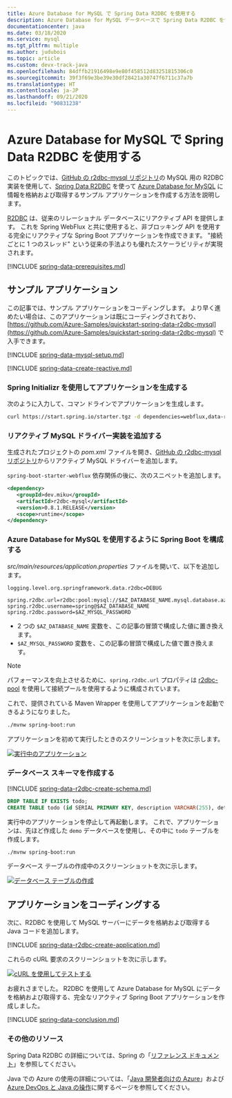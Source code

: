 ```yaml
---
title: Azure Database for MySQL で Spring Data R2DBC を使用する
description: Azure Database for MySQL データベースで Spring Data R2DBC を使用する方法を説明します。
documentationcenter: java
ms.date: 03/18/2020
ms.service: mysql
ms.tgt_pltfrm: multiple
ms.author: judubois
ms.topic: article
ms.custom: devx-track-java
ms.openlocfilehash: 84dffb21916498e9e80f458512d83251815306c0
ms.sourcegitcommit: 39f3f69e3be39e30df28421a30747f6711c37a7b
ms.translationtype: HT
ms.contentlocale: ja-JP
ms.lasthandoff: 09/21/2020
ms.locfileid: "90831238"
---
```

# <a name="use-spring-data-r2dbc-with-azure-database-for-mysql"></a>Azure Database for MySQL で Spring Data R2DBC を使用する

このトピックでは、[GitHub の r2dbc-mysql リポジトリ](https://github.com/mirromutth/r2dbc-mysql)の MySQL 用の R2DBC 実装を使用して、[Spring Data R2DBC](https://spring.io/projects/spring-data-r2dbc) を使って [Azure Database for MySQL](/azure/mysql/) に情報を格納および取得するサンプル アプリケーションを作成する方法を説明します。

[R2DBC](https://r2dbc.io/) は、従来のリレーショナル データベースにリアクティブ API を提供します。 これを Spring WebFlux と共に使用すると、非ブロッキング API を使用する完全にリアクティブな Spring Boot アプリケーションを作成できます。 "接続ごとに 1 つのスレッド" という従来の手法よりも優れたスケーラビリティが実現されます。

[!INCLUDE [spring-data-prerequisites.md](includes/spring-data-prerequisites.md)]

## <a name="sample-application"></a>サンプル アプリケーション

この記事では、サンプル アプリケーションをコーディングします。 より早く進めたい場合は、このアプリケーションは既にコーディングされており、[https://github.com/Azure-Samples/quickstart-spring-data-r2dbc-mysql](https://github.com/Azure-Samples/quickstart-spring-data-r2dbc-mysql) で入手できます。

[!INCLUDE [spring-data-mysql-setup.md](includes/spring-data-mysql-setup.md)]

[!INCLUDE [spring-data-create-reactive.md](includes/spring-data-create-reactive.md)]

### <a name="generate-the-application-by-using-spring-initializr"></a>Spring Initializr を使用してアプリケーションを生成する

次のように入力して、コマン ドラインでアプリケーションを生成します。

```bash
curl https://start.spring.io/starter.tgz -d dependencies=webflux,data-r2dbc -d baseDir=azure-database-workshop -d bootVersion=2.3.1.RELEASE -d javaVersion=8 | tar -xzvf -
```

### <a name="add-the-reactive-mysql-driver-implementation"></a>リアクティブ MySQL ドライバー実装を追加する

生成されたプロジェクトの *pom.xml* ファイルを開き、[GitHub の r2dbc-mysql リポジトリ](https://github.com/mirromutth/r2dbc-mysql)からリアクティブ MySQL ドライバーを追加します。

`spring-boot-starter-webflux` 依存関係の後に、次のスニペットを追加します。

```xml
<dependency>
   <groupId>dev.miku</groupId>
   <artifactId>r2dbc-mysql</artifactId>
   <version>0.8.1.RELEASE</version>
   <scope>runtime</scope>
</dependency>
```

### <a name="configure-spring-boot-to-use-azure-database-for-mysql"></a>Azure Database for MySQL を使用するように Spring Boot を構成する

*src/main/resources/application.properties* ファイルを開いて、以下を追加します。

```properties
logging.level.org.springframework.data.r2dbc=DEBUG

spring.r2dbc.url=r2dbc:pool:mysql://$AZ_DATABASE_NAME.mysql.database.azure.com:3306/demo
spring.r2dbc.username=spring@$AZ_DATABASE_NAME
spring.r2dbc.password=$AZ_MYSQL_PASSWORD
```

- 2 つの `$AZ_DATABASE_NAME` 変数を、この記事の冒頭で構成した値に置き換えます。
- `$AZ_MYSQL_PASSWORD` 変数を、この記事の冒頭で構成した値で置き換えます。

> [!NOTE]
> パフォーマンスを向上させるために、`spring.r2dbc.url` プロパティは [r2dbc-pool](https://github.com/r2dbc/r2dbc-pool) を使用して接続プールを使用するように構成されています。

これで、提供されている Maven Wrapper を使用してアプリケーションを起動できるようになりました。

```bash
./mvnw spring-boot:run
```

アプリケーションを初めて実行したときのスクリーンショットを次に示します。

[![実行中のアプリケーション](media/configure-spring-data-r2dbc-with-azure-mysql/create-mysql-01.png)](media/configure-spring-data-r2dbc-with-azure-mysql/create-mysql-01.png#lightbox)

### <a name="create-the-database-schema"></a>データベース スキーマを作成する

[!INCLUDE [spring-data-r2dbc-create-schema.md](includes/spring-data-r2dbc-create-schema.md)]

```sql
DROP TABLE IF EXISTS todo;
CREATE TABLE todo (id SERIAL PRIMARY KEY, description VARCHAR(255), details VARCHAR(4096), done BOOLEAN);
```

実行中のアプリケーションを停止して再起動します。 これで、アプリケーションは、先ほど作成した `demo` データベースを使用し、その中に `todo` テーブルを作成します。

```bash
./mvnw spring-boot:run
```

データベース テーブルの作成中のスクリーンショットを次に示します。

[![データベース テーブルの作成](media/configure-spring-data-r2dbc-with-azure-mysql/create-mysql-02.png)](media/configure-spring-data-r2dbc-with-azure-mysql/create-mysql-02.png#lightbox)

## <a name="code-the-application"></a>アプリケーションをコーディングする

次に、R2DBC を使用して MySQL サーバーにデータを格納および取得する Java コードを追加します。

[!INCLUDE [spring-data-r2dbc-create-application.md](includes/spring-data-r2dbc-create-application.md)]

これらの cURL 要求のスクリーンショットを次に示します。

[![cURL を使用してテストする](media/configure-spring-data-r2dbc-with-azure-mysql/create-mysql-03.png)](media/configure-spring-data-r2dbc-with-azure-mysql/create-mysql-03.png#lightbox)

お疲れさまでした。 R2DBC を使用して Azure Database for MySQL にデータを格納および取得する、完全なリアクティブ Spring Boot アプリケーションを作成しました。

[!INCLUDE [spring-data-conclusion.md](includes/spring-data-conclusion.md)]

### <a name="additional-resources"></a>その他のリソース

Spring Data R2DBC の詳細については、Spring の「[リファレンス ドキュメント](https://docs.spring.io/spring-data/r2dbc/docs/current/reference/html/#reference)」を参照してください。

Java での Azure の使用の詳細については、「[Java 開発者向けの Azure](../index.yml)」および [Azure DevOps と Java の操作](/azure/devops/)に関するページを参照してください。